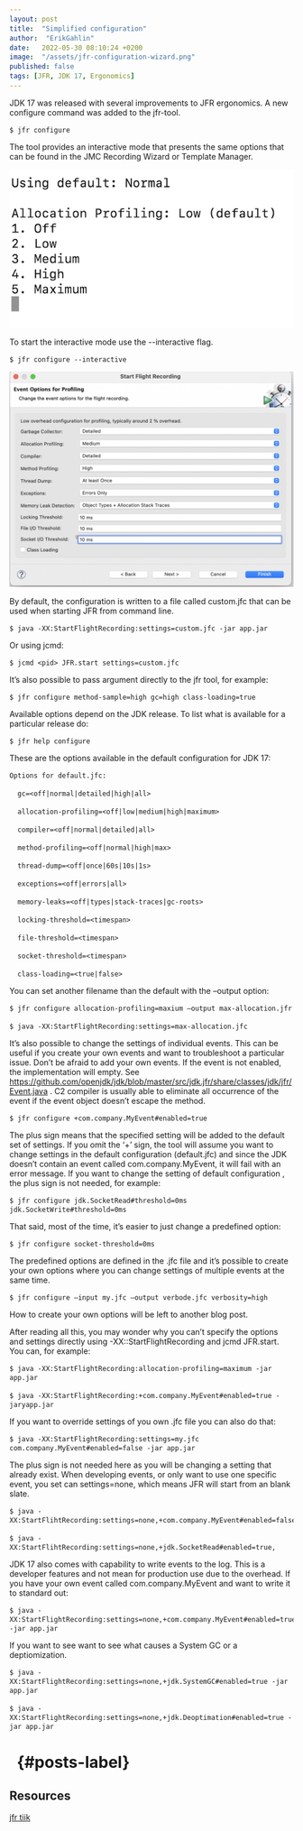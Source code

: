 ```yaml
---
layout: post
title:  "Simplified configuration"
author:  "ErikGahlin"
date:   2022-05-30 08:10:24 +0200
image:  "/assets/jfr-configuration-wizard.png"
published: false
tags: [JFR, JDK 17, Ergonomics]
---
```


JDK 17 was released with several improvements to JFR ergonomics. A new configure command was added to the jfr-tool.

    $ jfr configure

The tool provides an interactive mode that presents the same options that can be found in the JMC Recording Wizard or Template Manager.

![JMC Recording Wizard](/assets/jfr-configuration-wizard.png)

To start the interactive mode use the --interactive flag.

    $ jfr configure --interactive

![Interactive Mode](assets/recording-wizard.png)

By default, the configuration is written to a file called custom.jfc that can be used when starting JFR from command line. 

    $ java -XX:StartFlightRecording:settings=custom.jfc -jar app.jar

Or using jcmd:

    $ jcmd <pid> JFR.start settings=custom.jfc 

It’s also possible to pass argument directly to the jfr tool, for example:

    $ jfr configure method-sample=high gc=high class-loading=true 

Available options depend on the JDK release. To list what is available for a particular release do:

    $ jfr help configure 

These are the options available in the default configuration for JDK 17:

    Options for default.jfc:

      gc=<off|normal|detailed|high|all>

      allocation-profiling=<off|low|medium|high|maximum>

      compiler=<off|normal|detailed|all>

      method-profiling=<off|normal|high|max>

      thread-dump=<off|once|60s|10s|1s>

      exceptions=<off|errors|all>

      memory-leaks=<off|types|stack-traces|gc-roots>

      locking-threshold=<timespan>

      file-threshold=<timespan>

      socket-threshold=<timespan>

      class-loading=<true|false>

You can set another filename than the default with the –output option:

    $ jfr configure allocation-profiling=maxium –output max-allocation.jfr

    $ java -XX:StartFlightRecording:settings=max-allocation.jfc

It’s also possible to change the settings of individual events. This can be useful if you create your own events and want to troubleshoot a particular issue. Don’t be afraid to add your own events. If the event is not enabled, the implementation will empty. See https://github.com/openjdk/jdk/blob/master/src/jdk.jfr/share/classes/jdk/jfr/Event.java . C2 compiler is usually able to eliminate all occurrence of the event if the event object doesn’t escape the method. 

    $ jfr configure +com.company.MyEvent#enabled=true

The plus sign means that the specified setting will be added to the default set of settings. If you omit the ‘+’ sign, the tool will assume you want to change settings in the default configuration (default.jfc) and since the JDK doesn’t contain an event called com.company.MyEvent, it will fail with an error message.  If you want to change the setting of default configuration , the plus sign is not needed, for example:

    $ jfr configure jdk.SocketRead#threshold=0ms jdk.SocketWrite#threshold=0ms

That said, most of the time, it’s easier to just change a predefined option:

    $ jfr configure socket-threshold=0ms

The predefined options are defined in the .jfc file and it’s possible to create your own options where you can change settings of multiple events at the same time.

    $ jfr configure –input my.jfc –output verbode.jfc verbosity=high 

How to create your own options will be left to another blog post. 

After reading all this, you may wonder why you can’t specify the options and settings directly using -XX::StartFlightRecording and jcmd JFR.start. You can, for example:

    $ java -XX:StartFlightRecording:allocation-profiling=maximum -jar app.jar

    $ java -XX:StartFlightRecording:+com.company.MyEvent#enabled=true -jaryapp.jar

If you want to override settings of you own .jfc file you can also do that:

    $ java -XX:StartFlightRecording:settings=my.jfc com.company.MyEvent#enabled=false -jar app.jar

The plus sign is not needed here as you will be changing a setting that already exist. When developing events, or only want to use one specific event, you set can settings=none, which means JFR will start from an blank slate.

    $ java -XX:StartFlihtRecording:settings=none,+com.company.MyEvent#enabled=false

    $ java -XX:StartFlihtRecording:settings=none,+jdk.SocketRead#enabled=true,

JDK 17 also comes with capability to write events to the log. This is a developer features and not mean for production use due to the overhead. If you have your own event called com.company.MyEvent and want to write it to standard out:

    $ java -XX:StartFlightRecording:settings=none,+com.company.MyEvent#enabled=true -jar app.jar

If you want to see want to see what causes a System GC or a deptiomization.

    $ java -XX:StartFlightRecording:settings=none,+jdk.SystemGC#enabled=true -jar app.jar

    $ java -XX:StartFlightRecording:settings=none,+jdk.Deoptimation#enabled=true -jar app.jar


# &nbsp; {#posts-label}

## Resources

[jfr tiik](https://docs.oracle.com/en/java/javase/17/docs/specs/man/jfr.html)



